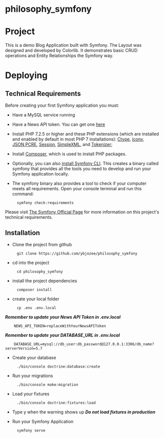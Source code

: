 philosophy_symfony
==================

Project
=================
This is a demo Blog Application built with Symfony. The Layout was designed and developed by Colorlib. It demonstrates basic CRUD operations 
and Entity Relationships the Symfony way.


Deploying
=================

## Technical Requirements

Before creating your first Symfony application you must:
* Have a MySQL service running

* Have a News API token. You can get one [here](https://newsapi.org/register) 

* Install PHP 7.2.5 or higher and these PHP extensions (which are installed and enabled by default in most PHP 7 installations): 
[Ctype](https://www.php.net/book.ctype), [iconv](https://www.php.net/book.iconv), [JSON](https://www.php.net/book.json),[PCRE](https://www.php.net/book.pcre), [Session](https://www.php.net/book.session), [SimpleXML](https://www.php.net/book.simplexml), and [Tokenizer](https://www.php.net/book.tokenizer);
    
* Install [Composer](https://getcomposer.org/download/), which is used to install PHP packages.

* Optionally, you can also [install Symfony CLI](https://symfony.com/download). This creates a binary called symfony that provides all the tools you need to develop and 
run your Symfony application locally.

* The symfony binary also provides a tool to check if your computer meets all requirements. Open your console terminal and run this command:

        symfony check:requirements


Please visit [The Symfony Official Page](https://symfony.com/doc/current/setup.html) for more information on this project's technical 
requirements. 


## Installation
- Clone the project from github

        git clone https://github.com/ybjozee/philosophy_symfony

- cd into the project

        cd philosophy_symfony

- install the project dependencies

        composer install

- create your local folder

        cp .env .env.local

***Remember to update your News API Token in .env.local***

        NEWS_API_TOKEN=replaceWithYourNewsAPIToken

***Remember to update your DATABASE_URL in .env.local***

        DATABASE_URL=mysql://db_user:db_password@127.0.0.1:3306/db_name?serverVersion=5.7

- Create your database

        ./bin/console doctrine:database:create

- Run your migrations

        ./bin/console make:migration

- Load your fixtures

        ./bin/console doctrine:fixtures:load

- Type y when the warning shows up ***Do not load fixtures in production***

- Run your Symfony Application

        symfony serve
